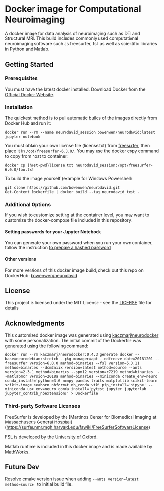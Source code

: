 # Docker image for Computational Neuroimaging

A docker image for data analysis of neuroimaging such as DTI and Structural MRI. This build includes commonly used computational neuroimaging software such as freesurfer, fsl, as well as scientific libraries in Python and Matlab.

## Getting Started

### Prerequisites

You must have the latest docker installed. Download Docker from the [Official Docker Website](https://www.docker.com/products/docker-desktop).

### Installation 

The quickest method is to pull automatic builds of the images directly from Docker Hub and run it: 

```
docker run --rm --name neurodavid_session bowenwen/neurodavid:latest jupyter notebook
```

You must obtain your own license file (license.txt) from [freesurfer](https://surfer.nmr.mgh.harvard.edu/fswiki/License), then place it in `/opt/freesurfer-6.0.0/`. You may use the docker copy command to copy from host to container:

```
docker cp {host-pwd}license.txt neurodavid_session:/opt/freesurfer-6.0.0/foo.txt
```

To build the image yourself (example for Windows Powershell)

```
git clone https://github.com/bowenwen/neurodavid.git
Get-Content Dockerfile | docker build --tag neurodavid_test -
```

### Additional Options

If you wish to customize setting at the container level, you may want to customize the docker-compose file included in this repository.

#### Setting passwords for your Jupyter Notebook

You can generate your own password when you run your own container, follow the instruction [to prepare a hashed password](https://jupyter-notebook.readthedocs.io/en/stable/public_server.html#preparing-a-hashed-password)

#### Other versions

For more versions of this docker image build, check out this repo on DockerHub: [bowenwen/neurodavid](https://hub.docker.com/r/bowenwen/neurodavid)

## License

This project is licensed under the MIT License - see the [LICENSE](LICENSE) file for details

## Acknowledgments

This customized docker image was generated using [kaczmarj/neurodocker](https://github.com/kaczmarj/neurodocker/tree/master/examples) with some personalization. The initial commit of the Dockerfile was generated using the following command:
```
docker run --rm kaczmarj/neurodocker:0.4.3 generate docker --base=neurodebian:stretch --pkg-manager=apt --ndfreeze date=20181201 --freesurfer version=6.0.0 method=binaries --fsl version=5.0.11 method=binaries --dcm2niix version=latest method=source --ants version=2.3.1 method=binaries --spm12 version=r7219 method=binaries  --matlabmcr version=2018a method=binaries --miniconda create_env=neuro conda_install='python=3.6 numpy pandas traits matplotlib scikit-learn scikit-image seaborn nbformat nb_conda vtk' pip_install='nipype' --miniconda use_env=neuro conda_install='pytest jupyter jupyterlab jupyter_contrib_nbextensions' > Dockerfile

```

### Third-party Software Licenses

FreeSurfer is developed by the [Martinos Center for Biomedical Imaging at Massachusetts General Hospital] (https://surfer.nmr.mgh.harvard.edu/fswiki/FreeSurferSoftwareLicense) 

FSL is developed by the [University of Oxford](https://fsl.fmrib.ox.ac.uk/fsl/fslwiki/Licence).

Matlab runtime is included in this docker image and is made available by [MathWorks](https://www.mathworks.com/products/compiler/matlab-runtime.html).

## Future Dev

Resolve cmake version issue when adding `--ants version=latest method=source ` to initial build file.

